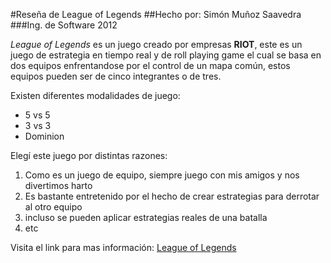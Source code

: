 #Reseña de League of Legends
##Hecho por: Simón Muñoz Saavedra
###Ing. de Software 2012


*League of Legends* es un juego creado por empresas **RIOT**, este es un juego de estrategia en tiempo real y 
de roll playing game el cual se basa en dos equipos enfrentandose por el control de un mapa común, estos
equipos pueden ser de cinco integrantes o de tres.

Existen diferentes modalidades de juego:

+ 5 vs 5
+ 3 vs 3
+ Dominion


Elegí este juego por distintas razones:

1. Como es un juego de equipo, siempre juego con mis amigos y nos divertimos harto
2. Es bastante entretenido por el hecho de crear estrategias para derrotar al otro equipo
3. incluso se pueden aplicar estrategias reales de una batalla
4. etc


Visita el link para mas información: [League of Legends](http://na.leagueoflegends.com/)




